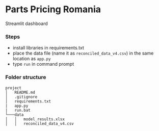 # Parts Pricing Romania

Streamlit dashboard

### Steps
- install libraries in requirements.txt
- place the data file (name it as `reconciled_data_v4.csv`) in the same location as `app.py`
- type `run` in command prompt

### Folder structure
```
project
│   README.md
│   .gitignore   
│   requirements.txt
|   app.py
|   run.bat
└───data
│   │   model_results.xlsx
│   │   reconciled_data_v4.csv
```
